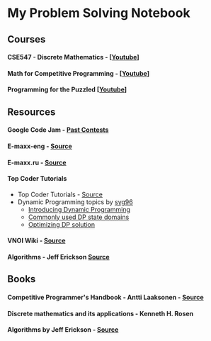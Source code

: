 
# My Problem Solving Notebook

## Courses
#### CSE547 - Discrete Mathematics - [[Youtube](https://www.youtube.com/playlist?list=PL462275E91FC7844D)]
#### Math for Competitive Programming - [[Youtube](https://www.youtube.com/playlist?list=PLPt2dINI2MIY7l5zyFd1W28rei3b-AXaJ)]
#### Programming for the Puzzled [[Youtube](https://www.youtube.com/playlist?list=PLUl4u3cNGP62QumaaZtCCjkID-NgqrleA)]

## Resources
#### Google Code Jam - [Past Contests](https://code.google.com/codejam/past-contests)
#### E-maxx-eng - [Source](https://e-maxx-eng.appspot.com/)
#### E-maxx.ru - [Source](http://e-maxx.ru/)
#### Top Coder Tutorials
- Top Coder Tutorials - [Source](https://www.topcoder.com/community/data-science/data-science-tutorials/)
- Dynamic Programming topics by [syg96](https://www.topcoder.com/members/syg96)
    + [Introducing Dynamic Programming](https://apps.topcoder.com/forums/?module=Thread&start=0&threadID=700080)
    + [Commonly used DP state domains](https://apps.topcoder.com/forums/?module=Thread&start=0&threadID=697369)
    + [Optimizing DP solution](https://apps.topcoder.com/forums/?module=Thread&start=0&threadID=697925)

#### VNOI Wiki - [Source](http://vnoi.info/wiki/Home)
#### Algorithms - Jeff Erickson [Source](http://jeffe.cs.illinois.edu/teaching/algorithms/)

## Books
#### Competitive Programmer's Handbook - Antti Laaksonen - [Source](https://github.com/pllk/cphb)
#### Discrete mathematics and its applications - Kenneth H. Rosen
#### Algorithms by Jeff Erickson - [Source](http://jeffe.cs.illinois.edu/teaching/algorithms/#book)
